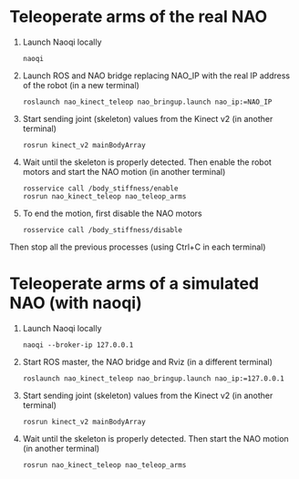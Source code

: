 Teleoperate arms of the real NAO
================================

1. Launch Naoqi locally
   ```
   naoqi 
   ```

2. Launch ROS and NAO bridge replacing NAO_IP with the real IP address of the
   robot (in a new terminal)
   ```
   roslaunch nao_kinect_teleop nao_bringup.launch nao_ip:=NAO_IP
   ```

4. Start sending joint (skeleton) values from the Kinect v2 (in another
   terminal)
   ```
   rosrun kinect_v2 mainBodyArray
   ```

5. Wait until the skeleton is properly detected. Then enable the robot motors
   and start the NAO motion (in another terminal)
   ```
   rosservice call /body_stiffness/enable
   rosrun nao_kinect_teleop nao_teleop_arms
   ```

6. To end the motion, first disable the NAO motors
   ```
   rosservice call /body_stiffness/disable 
   ```
Then stop all the previous processes (using Ctrl+C in each terminal)


Teleoperate arms of a simulated NAO (with naoqi)
================================================

1. Launch Naoqi locally
   ```
   naoqi --broker-ip 127.0.0.1
   ```
     
2. Start ROS master, the NAO bridge and Rviz (in a different terminal)
   ```
   roslaunch nao_kinect_teleop nao_bringup.launch nao_ip:=127.0.0.1
   ```

4. Start sending joint (skeleton) values from the Kinect v2 (in another
   terminal)
   ```
   rosrun kinect_v2 mainBodyArray
   ```

5. Wait until the skeleton is properly detected. Then start the NAO motion
   (in another terminal)
   ```
   rosrun nao_kinect_teleop nao_teleop_arms
   ```
